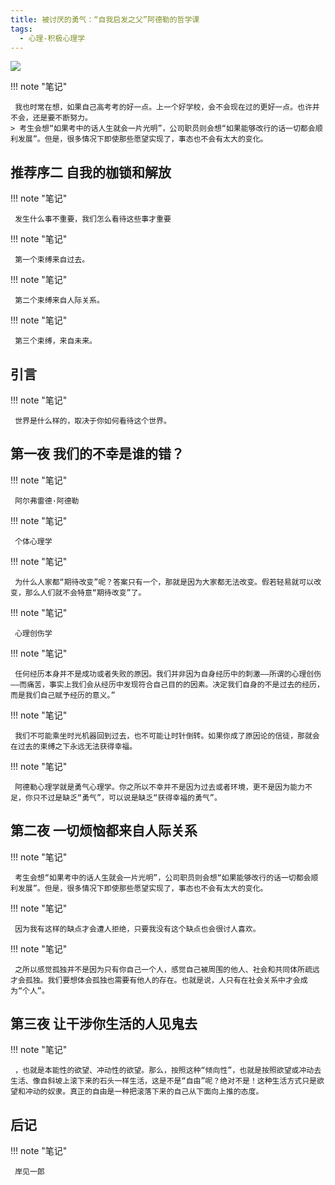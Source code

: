 ```yaml
---
title: 被讨厌的勇气：“自我启发之父”阿德勒的哲学课
tags:
  - 心理-积极心理学
---
```


![](https://wfqqreader-1252317822.image.myqcloud.com/cover/385/25615385/s_25615385.jpg)


!!! note "笔记"

	 我也时常在想，如果自己高考考的好一点。上一个好学校，会不会现在过的更好一点。也许并不会，还是要不断努力。 
	> 考生会想“如果考中的话人生就会一片光明”，公司职员则会想“如果能够改行的话一切都会顺利发展”。但是，很多情况下即使那些愿望实现了，事态也不会有太大的变化。




## 推荐序二 自我的枷锁和解放




!!! note "笔记"

	 发生什么事不重要，我们怎么看待这些事才重要 


!!! note "笔记"

	 第一个束缚来自过去。 


!!! note "笔记"

	 第二个束缚来自人际关系。 


!!! note "笔记"

	 第三个束缚，来自未来。 


## 引言




!!! note "笔记"

	 世界是什么样的，取决于你如何看待这个世界。 


## 第一夜 我们的不幸是谁的错？




!!! note "笔记"

	 阿尔弗雷德·阿德勒 


!!! note "笔记"

	 个体心理学 


!!! note "笔记"

	 为什么人家都“期待改变”呢？答案只有一个，那就是因为大家都无法改变。假若轻易就可以改变，那么人们就不会特意“期待改变”了。 


!!! note "笔记"

	 心理创伤学 


!!! note "笔记"

	 任何经历本身并不是成功或者失败的原因。我们并非因为自身经历中的刺激——所谓的心理创伤——而痛苦，事实上我们会从经历中发现符合自己目的的因素。决定我们自身的不是过去的经历，而是我们自己赋予经历的意义。” 


!!! note "笔记"

	 我们不可能乘坐时光机器回到过去，也不可能让时针倒转。如果你成了原因论的信徒，那就会在过去的束缚之下永远无法获得幸福。 


!!! note "笔记"

	 阿德勒心理学就是勇气心理学。你之所以不幸并不是因为过去或者环境，更不是因为能力不足，你只不过是缺乏“勇气”，可以说是缺乏“获得幸福的勇气”。 


## 第二夜 一切烦恼都来自人际关系




!!! note "笔记"

	 考生会想“如果考中的话人生就会一片光明”，公司职员则会想“如果能够改行的话一切都会顺利发展”。但是，很多情况下即使那些愿望实现了，事态也不会有太大的变化。 


!!! note "笔记"

	 因为我有这样的缺点才会遭人拒绝，只要我没有这个缺点也会很讨人喜欢。 


!!! note "笔记"

	 之所以感觉孤独并不是因为只有你自己一个人，感觉自己被周围的他人、社会和共同体所疏远才会孤独。我们要想体会孤独也需要有他人的存在。也就是说，人只有在社会关系中才会成为“个人”。 


## 第三夜 让干涉你生活的人见鬼去




!!! note "笔记"

	 ，也就是本能性的欲望、冲动性的欲望。那么，按照这种“倾向性”，也就是按照欲望或冲动去生活、像自斜坡上滚下来的石头一样生活，这是不是“自由”呢？绝对不是！这种生活方式只是欲望和冲动的奴隶。真正的自由是一种把滚落下来的自己从下面向上推的态度。 


## 后记




!!! note "笔记"

	 岸见一郎 

